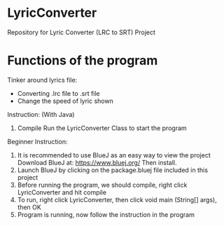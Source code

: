 # LyricConverter
Repository for Lyric Converter (LRC to SRT) Project

# Functions of the program
Tinker around lyrics file:
- Converting .lrc file to .srt file
- Change the speed of lyric shown

Instruction: (With Java)
1. Compile Run the LyricConverter Class to start the program

Beginner Instruction:
1. It is recommended to use BlueJ as an easy way to view the project
   Download BlueJ at: https://www.bluej.org/
   Then install.
2. Launch BlueJ by clicking on the package.bluej file included in this project
3. Before running the program, we should compile, right click LyricConverter and hit compile
4. To run, right click LyricConverter, then click void main (String[] args), then OK
5. Program is running, now follow the instruction in the program
